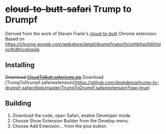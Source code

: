 # ~~cloud-to-butt-safari~~ Trump to Drumpf

Derived from the work of Steven Frank's [cloud-to-butt](https://github.com/panicsteve/cloud-to-butt) Chrome extension.
Based on https://chrome.google.com/webstore/detail/drumpfinator/hcimhbfpiofdihhdnofbdlhjcmjopilp

## Installing

~~Download [CloudToButt.safariextz.zip](https://github.com/logancollins/cloud-to-butt-safari/blob/master/CloudToButt.safariextz.zip?raw=true)~~
Download [TrumpToDrumpf.safariextension][https://github.com/dmiedema/trump-to-drumpf-safari/blob/master/TrumpToDrumpf.safariextension?raw=true)


## Building

1. Download the code, open Safari, enable Developer mode.
2. Choose Show Extension Builder from the Develop menu.
3. Choose Add Extension... from the plus button.
